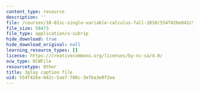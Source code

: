 ```yaml
---
content_type: resource
description: ''
file: /courses/18-01sc-single-variable-calculus-fall-2010/554f426e042c5ae7786c3efba3e0f2ea_HgEqXhsIq_g.srt
file_size: 58473
file_type: application/x-subrip
hide_download: true
hide_download_original: null
learning_resource_types: []
license: https://creativecommons.org/licenses/by-nc-sa/4.0/
ocw_type: OCWFile
resourcetype: Other
title: 3play caption file
uid: 554f426e-042c-5ae7-786c-3efba3e0f2ea
---
```

